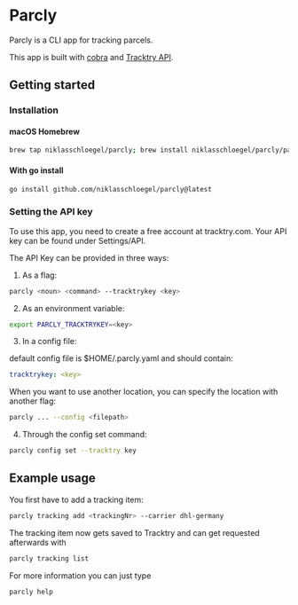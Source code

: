 # Parcly

Parcly is a CLI app for tracking parcels.

This app is built with [cobra](https://github.com/spf13/cobra) and [Tracktry API](https://www.tracktry.com/).

## Getting started

### Installation

#### macOS Homebrew

```bash
brew tap niklasschloegel/parcly; brew install niklasschloegel/parcly/parcly
```

#### With go install

```bash
go install github.com/niklasschloegel/parcly@latest
```

### Setting the API key

To use this app, you need to create a free account at tracktry.com.
Your API key can be found under Settings/API.

The API Key can be provided in three ways:

1. As a flag:

```bash
parcly <noun> <command> --tracktrykey <key>
```

2. As an environment variable:

```bash
export PARCLY_TRACKTRYKEY=<key>
```

3. In a config file:

default config file is $HOME/.parcly.yaml and should contain:

```yaml
tracktrykey: <key>
```

When you want to use another location, you can
specify the location with another flag:

```bash
parcly ... --config <filepath>
```

4. Through the config set command:

```bash
parcly config set --tracktry key
```

## Example usage

You first have to add a tracking item:

```bash
parcly tracking add <trackingNr> --carrier dhl-germany
```

The tracking item now gets saved to Tracktry and can get requested afterwards with

```bash
parcly tracking list
```

For more information you can just type

```bash
parcly help
```
